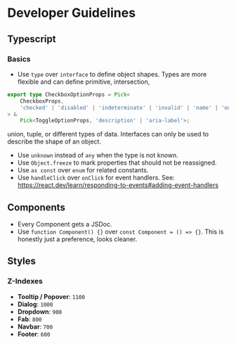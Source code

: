 # Developer Guidelines

## Typescript

### Basics

- Use `type` over `interface` to define object shapes. Types are more flexible and can define primitive, intersection,

```typescript
export type CheckboxOptionProps = Pick<
    CheckboxProps,
    'checked' | 'disabled' | 'indeterminate' | 'invalid' | 'name' | 'onChange' | 'readOnly' | 'value'
> &
    Pick<ToggleOptionProps, 'description' | 'aria-label'>;
```

union, tuple, or different types of data. Interfaces can only be used to describe the shape of an object.

- Use `unknown` instead of `any` when the type is not known.
- Use `Object.freeze` to mark properties that should not be reassigned.
- Use `as const` over `enum` for related constants.
- Use `handleClick` over `onClick` for event handlers. See: https://react.dev/learn/responding-to-events#adding-event-handlers

## Components

- Every Component gets a JSDoc.
- Use `function Component() {}` over `const Component = () => {}`. This is honestly just a preference, looks cleaner.

## Styles

### Z-Indexes

- **Tooltip / Popover**: `1100`
- **Dialog**: `1000`
- **Dropdown**: `900`
- **Fab**: `800`
- **Navbar**: `700`
- **Footer**: `600`

<!--- Copyright 2025 Anywhere Real Estate - CC BY 4.0 -->

